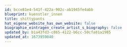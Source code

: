 ```yaml
---
id: bcce81e4-541f-422a-902c-ab1945fe4abb
blueprint: kuenstler_innen
title: shittypants
hat_eigene_website_has_own_website: false
biographie_eintragen_create_artist_s_biography: false
updated_by: b1a43fd3-c865-4122-b6cc-50cfa81a1985
updated_at: 1673959040
---
```

